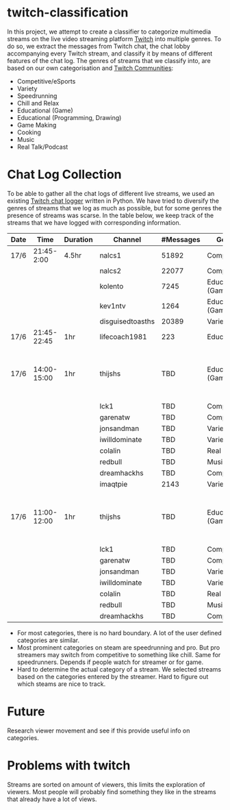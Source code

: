 # twitch-classification

In this project, we attempt to create a classifier to categorize multimedia streams on the live video streaming platform [Twitch](https://www.twitch.tv/) into multiple genres.
To do so, we extract the messages from Twitch chat, the chat lobby accompanying every Twitch stream, and classify it by means of different features of the chat log.
The genres of streams that we classify into, are based on our own categorisation and [Twitch Communities](https://www.twitch.tv/directory/communities):
- Competitive/eSports
- Variety
- Speedrunning
- Chill and Relax
- Educational (Game)
- Educational (Programming, Drawing)
- Game Making
- Cooking
- Music
- Real Talk/Podcast

# Chat Log Collection
To be able to gather all the chat logs of different live streams, we used an existing [Twitch chat logger](https://github.com/bernardopires/twitch-chat-logger) written in Python. 
We have tried to diversify the genres of streams that we log as much as possible, but for some genres the presence of streams was scarse.
In the table below, we keep track of the streams that we have logged with corresponding information.

| Date | Time | Duration | Channel | #Messages | Genre | Comments | #Viewers | ... |
|------|------|----------|---------|-----------|-------|----------|----------|-----|
|17/6|21:45-2:00|4.5hr|nalcs1|51892|Competitive||||
||||nalcs2|22077|Competitive||| |
||||kolento|7245|Educational (Game)||| |
||||kev1ntv|1264|Educational (Game)||| |
||||disguisedtoasths|20389|Variety||||
|17/6|21:45-22:45|1hr|lifecoach1981|223|Educational||| |
|17/6|14:00-15:00|1hr|thijshs |TBD|Educational (Game)|Might have stopped earlier due to machine falling asleep|||
||||lck1|TBD|Competitive|''|||
||||garenatw |TBD|Competitive|''|||
||||jonsandman |TBD|Variety|''|||
||||iwilldominate |TBD|Variety?|''|||
||||colalin |TBD|Real Talk|''|||
||||redbull |TBD|Music|''|||
||||dreamhackhs |TBD|Competitive|''|||
||||imaqtpie|2143|Variety?|''|||
|17/6|11:00-12:00|1hr|thijshs|TBD|Educational (Game)|Might have stopped earlier due to machine falling asleep|||
||||lck1|TBD|Competitive|''|||
||||garenatw|TBD|Competitive|''|||
||||jonsandman|TBD|Variety|''|||
||||iwilldominate|TBD|Variety?|''|||
||||colalin|TBD|Real Talk|''|||
||||redbull|TBD|Music|''|||
||||dreamhackhs|TBD|Competitive|''|||


- For most categories, there is no hard boundary. A lot of the user defined categories are similar.
- Most prominent categories on steam are speedrunning and pro. But pro streamers may switch from competitive to something like chill. Same for speedrunners. Depends if people watch for streamer or for game.
- Hard to determine the actual category of a stream. We selected streams based on the categories entered by the streamer. Hard to figure out which steams are nice to track.


# Future
Research viewer movement and see if this provide useful info on categories.


# Problems with twitch
Streams are sorted on amount of viewers, this limits the exploration of viewers. Most people will probably find something they like in the streams that already have a lot of views.